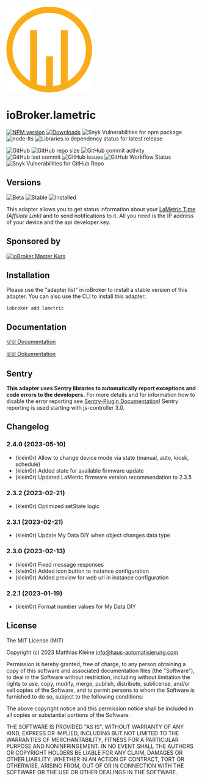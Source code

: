 ![Logo](admin/lametric.png)

# ioBroker.lametric

[![NPM version](https://img.shields.io/npm/v/iobroker.lametric?style=flat-square)](https://www.npmjs.com/package/iobroker.lametric)
[![Downloads](https://img.shields.io/npm/dm/iobroker.lametric?label=npm%20downloads&style=flat-square)](https://www.npmjs.com/package/iobroker.lametric)
![Snyk Vulnerabilities for npm package](https://img.shields.io/snyk/vulnerabilities/npm/iobroker.lametric?label=npm%20vulnerabilities&style=flat-square)
![node-lts](https://img.shields.io/node/v-lts/iobroker.lametric?style=flat-square)
![Libraries.io dependency status for latest release](https://img.shields.io/librariesio/release/npm/iobroker.lametric?label=npm%20dependencies&style=flat-square)

![GitHub](https://img.shields.io/github/license/klein0r/iobroker.lametric?style=flat-square)
![GitHub repo size](https://img.shields.io/github/repo-size/klein0r/iobroker.lametric?logo=github&style=flat-square)
![GitHub commit activity](https://img.shields.io/github/commit-activity/m/klein0r/iobroker.lametric?logo=github&style=flat-square)
![GitHub last commit](https://img.shields.io/github/last-commit/klein0r/iobroker.lametric?logo=github&style=flat-square)
![GitHub issues](https://img.shields.io/github/issues/klein0r/iobroker.lametric?logo=github&style=flat-square)
![GitHub Workflow Status](https://img.shields.io/github/workflow/status/klein0r/iobroker.lametric/Test%20and%20Release?label=Test%20and%20Release&logo=github&style=flat-square)
![Snyk Vulnerabilities for GitHub Repo](https://img.shields.io/snyk/vulnerabilities/github/klein0r/iobroker.lametric?label=repo%20vulnerabilities&logo=github&style=flat-square)

## Versions

![Beta](https://img.shields.io/npm/v/iobroker.lametric.svg?color=red&label=beta)
![Stable](http://iobroker.live/badges/lametric-stable.svg)
![Installed](http://iobroker.live/badges/lametric-installed.svg)

This adapter allows you to get status information about your [LaMetric Time](https://haus-auto.com/p/amz/LaMetricTime) *(Affiliate Link)* and to send notifications to it.
All you need is the IP address of your device and the api developer key.

## Sponsored by

[![ioBroker Master Kurs](https://haus-automatisierung.com/images/ads/ioBroker-Kurs.png)](https://haus-automatisierung.com/iobroker-kurs/?refid=iobroker-lametric)

## Installation

Please use the "adapter list" in ioBroker to install a stable version of this adapter. You can also use the CLI to install this adapter:

```
iobroker add lametric
```

## Documentation

[🇺🇸 Documentation](./docs/en/README.md)

[🇩🇪 Dokumentation](./docs/de/README.md)

## Sentry

**This adapter uses Sentry libraries to automatically report exceptions and code errors to the developers.** For more details and for information how to disable the error reporting see [Sentry-Plugin Documentation](https://github.com/ioBroker/plugin-sentry#plugin-sentry)! Sentry reporting is used starting with js-controller 3.0.

## Changelog

<!--
  Placeholder for the next version (at the beginning of the line):
  ### **WORK IN PROGRESS**
-->
### 2.4.0 (2023-05-10)

* (klein0r) Allow to change device mode via state (manual, auto, kiosk, schedule)
* (klein0r) Added state for available firmware update
* (klein0r) Updated LaMetric firmware version recommendation to 2.3.5

### 2.3.2 (2023-02-21)

* (klein0r) Optimized setState logic

### 2.3.1 (2023-02-21)

* (klein0r) Update My Data DIY when object changes data type

### 2.3.0 (2023-02-13)

* (klein0r) Fixed message responses
* (klein0r) Added icon button to instance configuration
* (klein0r) Added preview for web url in instance configuration

### 2.2.1 (2023-01-19)

* (klein0r) Format number values for My Data DIY

## License

The MIT License (MIT)

Copyright (c) 2023 Matthias Kleine <info@haus-automatisierung.com>

Permission is hereby granted, free of charge, to any person obtaining a copy
of this software and associated documentation files (the "Software"), to deal
in the Software without restriction, including without limitation the rights
to use, copy, modify, merge, publish, distribute, sublicense, and/or sell
copies of the Software, and to permit persons to whom the Software is
furnished to do so, subject to the following conditions:

The above copyright notice and this permission notice shall be included in
all copies or substantial portions of the Software.

THE SOFTWARE IS PROVIDED "AS IS", WITHOUT WARRANTY OF ANY KIND, EXPRESS OR
IMPLIED, INCLUDING BUT NOT LIMITED TO THE WARRANTIES OF MERCHANTABILITY,
FITNESS FOR A PARTICULAR PURPOSE AND NONINFRINGEMENT. IN NO EVENT SHALL THE
AUTHORS OR COPYRIGHT HOLDERS BE LIABLE FOR ANY CLAIM, DAMAGES OR OTHER
LIABILITY, WHETHER IN AN ACTION OF CONTRACT, TORT OR OTHERWISE, ARISING FROM,
OUT OF OR IN CONNECTION WITH THE SOFTWARE OR THE USE OR OTHER DEALINGS IN
THE SOFTWARE.
